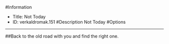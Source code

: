 #Information
 - Title: Not Today
 - ID: verkaldromak.151
#Description
Not Today
#Options

___
##Back to the old road with you and find the right one.
